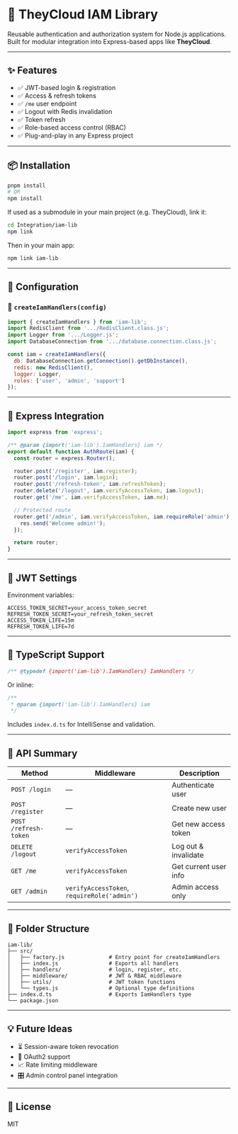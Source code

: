 # 🔐 TheyCloud IAM Library

Reusable authentication and authorization system for Node.js applications. Built for modular integration into Express-based apps like **TheyCloud**.

---

## ✨ Features

- ✅ JWT-based login & registration  
- ✅ Access & refresh tokens  
- ✅ `/me` user endpoint  
- ✅ Logout with Redis invalidation  
- ✅ Token refresh  
- ✅ Role-based access control (RBAC)  
- ✅ Plug-and-play in any Express project  

---

## 📦 Installation

```bash
pnpm install
# OR
npm install
```

If used as a submodule in your main project (e.g. TheyCloud), link it:

```bash
cd Integration/iam-lib
npm link
```

Then in your main app:

```bash
npm link iam-lib
```

---

## 🧩 Configuration

### 🔧 `createIamHandlers(config)`

```js
import { createIamHandlers } from 'iam-lib';
import RedisClient from '.../RedisClient.class.js';
import Logger from '.../Logger.js';
import DatabaseConnection from '.../database.connection.class.js';

const iam = createIamHandlers({
  db: DatabaseConnection.getConnection().getDbInstance(),
  redis: new RedisClient(),
  logger: Logger,
  roles: ['user', 'admin', 'support']
});
```

---

## 🚀 Express Integration

```js
import express from 'express';

/** @param {import('iam-lib').IamHandlers} iam */
export default function AuthRoute(iam) {
  const router = express.Router();

  router.post('/register', iam.register);
  router.post('/login', iam.login);
  router.post('/refresh-token', iam.refreshToken);
  router.delete('/logout', iam.verifyAccessToken, iam.logout);
  router.get('/me', iam.verifyAccessToken, iam.me);

  // Protected route
  router.get('/admin', iam.verifyAccessToken, iam.requireRole('admin'), (req, res) => {
    res.send('Welcome admin!');
  });

  return router;
}
```

---

## 🔐 JWT Settings

Environment variables:

```env
ACCESS_TOKEN_SECRET=your_access_token_secret
REFRESH_TOKEN_SECRET=your_refresh_token_secret
ACCESS_TOKEN_LIFE=15m
REFRESH_TOKEN_LIFE=7d
```

---

## 🧪 TypeScript Support

```js
/** @typedef {import('iam-lib').IamHandlers} IamHandlers */
```

Or inline:

```js
/**
 * @param {import('iam-lib').IamHandlers} iam
 */
```

Includes `index.d.ts` for IntelliSense and validation.

---

## 🧠 API Summary

| Method              | Middleware               | Description              |
|---------------------|--------------------------|--------------------------|
| `POST /login`       | —                        | Authenticate user        |
| `POST /register`    | —                        | Create new user          |
| `POST /refresh-token` | —                      | Get new access token     |
| `DELETE /logout`    | `verifyAccessToken`      | Log out & invalidate     |
| `GET /me`           | `verifyAccessToken`      | Get current user info    |
| `GET /admin`        | `verifyAccessToken`, `requireRole('admin')` | Admin access only |

---

## 📁 Folder Structure

```
iam-lib/
├── src/
│   ├── factory.js              # Entry point for createIamHandlers
│   ├── index.js                # Exports all handlers
│   ├── handlers/               # login, register, etc.
│   ├── middleware/             # JWT & RBAC middleware
│   ├── utils/                  # JWT token functions
│   └── types.js                # Optional type definitions
├── index.d.ts                  # Exports IamHandlers type
└── package.json
```

---

## 💡 Future Ideas

- ⏳ Session-aware token revocation
- 🧩 OAuth2 support
- 📈 Rate limiting middleware
- 🎛 Admin control panel integration

---

## 📜 License

MIT
